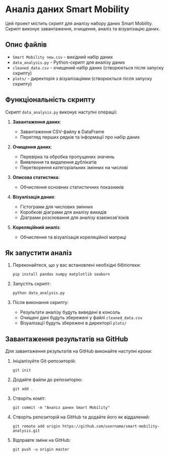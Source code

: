 # Аналіз даних Smart Mobility

Цей проект містить скрипт для аналізу набору даних Smart Mobility. Скрипт виконує завантаження, очищення, аналіз та візуалізацію даних.

## Опис файлів

- `Smart Mobility new.csv` - вихідний набір даних
- `data_analysis.py` - Python-скрипт для аналізу даних
- `cleaned_data.csv` - очищений набір даних (створюється після запуску скрипту)
- `plots/` - директорія з візуалізаціями (створюється після запуску скрипту)

## Функціональність скрипту

Скрипт `data_analysis.py` виконує наступні операції:

1. **Завантаження даних**:
   - Завантаження CSV-файлу в DataFrame
   - Перегляд перших рядків та інформації про набір даних

2. **Очищення даних**:
   - Перевірка та обробка пропущених значень
   - Виявлення та видалення дублікатів
   - Перетворення категоріальних змінних на числові

3. **Описова статистика**:
   - Обчислення основних статистичних показників

4. **Візуалізація даних**:
   - Гістограми для числових змінних
   - Коробкові діаграми для аналізу викидів
   - Діаграми розсіювання для аналізу взаємозв'язків

5. **Кореляційний аналіз**:
   - Обчислення та візуалізація кореляційної матриці

## Як запустити аналіз

1. Переконайтеся, що у вас встановлені необхідні бібліотеки:
   ```
   pip install pandas numpy matplotlib seaborn
   ```

2. Запустіть скрипт:
   ```
   python data_analysis.py
   ```

3. Після виконання скрипту:
   - Результати аналізу будуть виведені в консоль
   - Очищені дані будуть збережені у файлі `cleaned_data.csv`
   - Візуалізації будуть збережені в директорії `plots/`

## Завантаження результатів на GitHub

Для завантаження результатів на GitHub виконайте наступні кроки:

1. Ініціалізуйте Git-репозиторій:
   ```
   git init
   ```

2. Додайте файли до репозиторію:
   ```
   git add .
   ```

3. Створіть коміт:
   ```
   git commit -m "Аналіз даних Smart Mobility"
   ```

4. Створіть репозиторій на GitHub та додайте його як віддалений:
   ```
   git remote add origin https://github.com/username/smart-mobility-analysis.git
   ```

5. Відправте зміни на GitHub:
   ```
   git push -u origin master
   ```